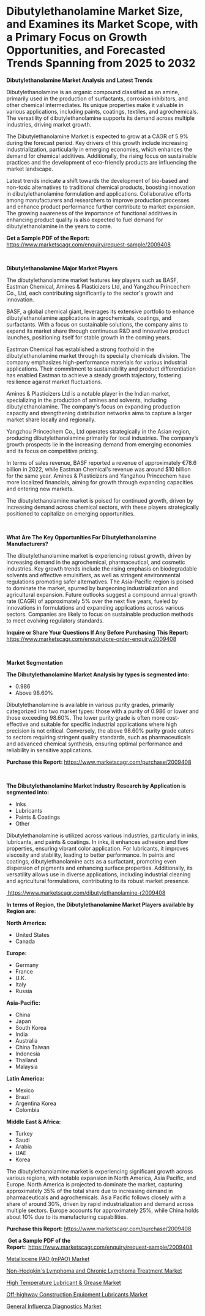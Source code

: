 <p><h1>Dibutylethanolamine Market Size, and Examines its Market Scope, with a Primary Focus on Growth Opportunities, and Forecasted Trends Spanning from 2025 to 2032</h1></p><p><strong>Dibutylethanolamine Market Analysis and Latest Trends</strong></p>
<p><p>Dibutylethanolamine is an organic compound classified as an amine, primarily used in the production of surfactants, corrosion inhibitors, and other chemical intermediates. Its unique properties make it valuable in various applications, including paints, coatings, textiles, and agrochemicals. The versatility of dibutylethanolamine supports its demand across multiple industries, driving market growth. </p><p>The Dibutylethanolamine Market is expected to grow at a CAGR of 5.9% during the forecast period. Key drivers of this growth include increasing industrialization, particularly in emerging economies, which enhances the demand for chemical additives. Additionally, the rising focus on sustainable practices and the development of eco-friendly products are influencing the market landscape. </p><p>Latest trends indicate a shift towards the development of bio-based and non-toxic alternatives to traditional chemical products, boosting innovation in dibutylethanolamine formulation and applications. Collaborative efforts among manufacturers and researchers to improve production processes and enhance product performance further contribute to market expansion. The growing awareness of the importance of functional additives in enhancing product quality is also expected to fuel demand for dibutylethanolamine in the years to come.</p></p>
<p><strong>Get a Sample PDF of the Report:&nbsp;</strong> <a href="https://www.marketscagr.com/enquiry/request-sample/2009408?utm_campaign=2242&utm_medium=2&utm_source=Github&utm_content=ia&utm_term=30012025&utm_id=dibutylethanolamine">https://www.marketscagr.com/enquiry/request-sample/2009408</a></p>
<p>&nbsp;</p>
<p><strong>Dibutylethanolamine Major Market Players</strong></p>
<p><p>The dibutylethanolamine market features key players such as BASF, Eastman Chemical, Amines & Plasticizers Ltd, and Yangzhou Princechem Co., Ltd, each contributing significantly to the sector's growth and innovation.</p><p>BASF, a global chemical giant, leverages its extensive portfolio to enhance dibutylethanolamine applications in agrochemicals, coatings, and surfactants. With a focus on sustainable solutions, the company aims to expand its market share through continuous R&D and innovative product launches, positioning itself for stable growth in the coming years.</p><p>Eastman Chemical has established a strong foothold in the dibutylethanolamine market through its specialty chemicals division. The company emphasizes high-performance materials for various industrial applications. Their commitment to sustainability and product differentiation has enabled Eastman to achieve a steady growth trajectory, fostering resilience against market fluctuations.</p><p>Amines & Plasticizers Ltd is a notable player in the Indian market, specializing in the production of amines and solvents, including dibutylethanolamine. The company's focus on expanding production capacity and strengthening distribution networks aims to capture a larger market share locally and regionally. </p><p>Yangzhou Princechem Co., Ltd operates strategically in the Asian region, producing dibutylethanolamine primarily for local industries. The company’s growth prospects lie in the increasing demand from emerging economies and its focus on competitive pricing.</p><p>In terms of sales revenue, BASF reported a revenue of approximately €78.6 billion in 2022, while Eastman Chemical's revenue was around $10 billion for the same year. Amines & Plasticizers and Yangzhou Princechem have more localized financials, aiming for growth through expanding capacities and entering new markets.</p><p>The dibutylethanolamine market is poised for continued growth, driven by increasing demand across chemical sectors, with these players strategically positioned to capitalize on emerging opportunities.</p></p>
<p>&nbsp;</p>
<p><strong>What Are The Key Opportunities For Dibutylethanolamine Manufacturers?</strong></p>
<p><p>The dibutylethanolamine market is experiencing robust growth, driven by increasing demand in the agrochemical, pharmaceutical, and cosmetic industries. Key growth trends include the rising emphasis on biodegradable solvents and effective emulsifiers, as well as stringent environmental regulations promoting safer alternatives. The Asia-Pacific region is poised to dominate the market, spurred by burgeoning industrialization and agricultural expansion. Future outlooks suggest a compound annual growth rate (CAGR) of approximately 5% over the next five years, fueled by innovations in formulations and expanding applications across various sectors. Companies are likely to focus on sustainable production methods to meet evolving regulatory standards.</p></p>
<p><strong>Inquire or Share Your Questions If Any Before Purchasing This Report:</strong> <a href="https://www.marketscagr.com/enquiry/pre-order-enquiry/2009408?utm_campaign=2242&utm_medium=2&utm_source=Github&utm_content=ia&utm_term=30012025&utm_id=dibutylethanolamine">https://www.marketscagr.com/enquiry/pre-order-enquiry/2009408</a></p>
<p>&nbsp;</p>
<p><strong>Market Segmentation</strong></p>
<p><strong>The Dibutylethanolamine Market Analysis by types is segmented into:</strong></p>
<p><ul><li>0.986</li><li>Above 98.60%</li></ul></p>
<p><p>Dibutylethanolamine is available in various purity grades, primarily categorized into two market types: those with a purity of 0.986 or lower and those exceeding 98.60%. The lower purity grade is often more cost-effective and suitable for specific industrial applications where high precision is not critical. Conversely, the above 98.60% purity grade caters to sectors requiring stringent quality standards, such as pharmaceuticals and advanced chemical synthesis, ensuring optimal performance and reliability in sensitive applications.</p></p>
<p><strong>Purchase this Report:&nbsp;</strong><a href="https://www.marketscagr.com/purchase/2009408?utm_campaign=2242&utm_medium=2&utm_source=Github&utm_content=ia&utm_term=30012025&utm_id=dibutylethanolamine">https://www.marketscagr.com/purchase/2009408</a></p>
<p>&nbsp;</p>
<p><strong>The Dibutylethanolamine Market Industry Research by Application is segmented into:</strong></p>
<p><ul><li>Inks</li><li>Lubricants</li><li>Paints & Coatings</li><li>Other</li></ul></p>
<p><p>Dibutylethanolamine is utilized across various industries, particularly in inks, lubricants, and paints & coatings. In inks, it enhances adhesion and flow properties, ensuring vibrant color application. For lubricants, it improves viscosity and stability, leading to better performance. In paints and coatings, dibutylethanolamine acts as a surfactant, promoting even dispersion of pigments and enhancing surface properties. Additionally, its versatility allows use in diverse applications, including industrial cleaning and agricultural formulations, contributing to its robust market presence.</p></p>
<p><a href="https://www.marketscagr.com/dibutylethanolamine-r2009408?utm_campaign=2242&utm_medium=2&utm_source=Github&utm_content=ia&utm_term=30012025&utm_id=dibutylethanolamine">&nbsp;https://www.marketscagr.com/dibutylethanolamine-r2009408</a></p>
<p><strong>In terms of Region, the Dibutylethanolamine Market Players available by Region are:</strong></p>
<p>
    <p> <strong> North America: </strong>
        <ul>
            <li>United States</li>
            <li>Canada</li>
        </ul>
        </p> 
    <p> <strong> Europe: </strong>
        <ul>
            <li>Germany</li>
            <li>France</li>
            <li>U.K.</li>
            <li>Italy</li>
            <li>Russia</li>
        </ul>
        </p> 
    <p> <strong> Asia-Pacific: </strong>
        <ul>
            <li>China</li>
            <li>Japan</li>
            <li>South Korea</li>
            <li>India</li>
            <li>Australia</li>
            <li>China Taiwan</li>
            <li>Indonesia</li>
            <li>Thailand</li>
            <li>Malaysia</li>
        </ul>
        </p> 
    <p> <strong> Latin America: </strong>
        <ul>
            <li>Mexico</li>
            <li>Brazil</li>
            <li>Argentina Korea</li>
            <li>Colombia</li>
        </ul>
        </p> 
    <p> <strong> Middle East & Africa: </strong>
        <ul>
            <li>Turkey</li>
            <li>Saudi</li>
            <li>Arabia</li>
            <li>UAE</li>
            <li>Korea</li>
        </ul>
    </p>
    </p>
<p><p>The dibutylethanolamine market is experiencing significant growth across various regions, with notable expansion in North America, Asia Pacific, and Europe. North America is projected to dominate the market, capturing approximately 35% of the total share due to increasing demand in pharmaceuticals and agrochemicals. Asia Pacific follows closely with a share of around 30%, driven by rapid industrialization and demand across multiple sectors. Europe accounts for approximately 25%, while China holds about 10% due to its manufacturing capabilities.</p></p>
<p><strong>Purchase this Report: </strong><a href="https://www.marketscagr.com/purchase/2009408?utm_campaign=2242&utm_medium=2&utm_source=Github&utm_content=ia&utm_term=30012025&utm_id=dibutylethanolamine">https://www.marketscagr.com/purchase/2009408</a></p>
<p>&nbsp;<strong>Get a Sample PDF of the Report:&nbsp;&nbsp;</strong><a href="https://www.marketscagr.com/enquiry/request-sample/2009408?utm_campaign=2242&utm_medium=2&utm_source=Github&utm_content=ia&utm_term=30012025&utm_id=dibutylethanolamine">https://www.marketscagr.com/enquiry/request-sample/2009408</a></p>
<p><strong></strong></p>
<p><p><a href="https://www.linkedin.com/pulse/insight-metallocene-pao-mpao-market-size-expected-cagr-z5v5c?utm_campaign=2242&utm_medium=2&utm_source=Github&utm_content=ia&utm_term=30012025&utm_id=dibutylethanolamine">Metallocene PAO (mPAO) Market</a></p><p><a href="https://www.linkedin.com/pulse/projected-growth-revenue-non-hodgkins-lymphoma-chronic-treatment-conhe?utm_campaign=2242&utm_medium=2&utm_source=Github&utm_content=ia&utm_term=30012025&utm_id=dibutylethanolamine">Non-Hodgkin`s Lymphoma and Chronic Lymphoma Treatment Market</a></p><p><a href="https://www.linkedin.com/pulse/trustworthy-market-insights-high-temperature-lubricant-hq3le?utm_campaign=2242&utm_medium=2&utm_source=Github&utm_content=ia&utm_term=30012025&utm_id=dibutylethanolamine">High Temperature Lubricant & Grease Market</a></p><p><a href="https://www.linkedin.com/pulse/value-segmentation-share-andanalysis-off-highway-construction-8etsc?utm_campaign=2242&utm_medium=2&utm_source=Github&utm_content=ia&utm_term=30012025&utm_id=dibutylethanolamine">Off-highway Construction Equipment Lubricants Market</a></p><p><a href="https://www.linkedin.com/pulse/general-influenza-diagnostics-market-expansion-forecast-05boe?utm_campaign=2242&utm_medium=2&utm_source=Github&utm_content=ia&utm_term=30012025&utm_id=dibutylethanolamine">General Influenza Diagnostics Market</a></p></p>